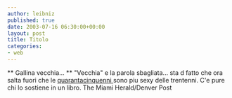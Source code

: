 ```yaml
---
author: leibniz
published: true
date: 2003-07-16 06:30:00+00:00
layout: post
title: Titolo
categories:
- web
---
```


 ** Gallina vecchia...
** "Vecchia" e la parola sbagliata... sta d fatto che ora salta fuori che le  [ quarantacinquenni ](http://www.miami.com/mld/miamiherald/living/6302919.htm)sono piu sexy delle trentenni. C'e pure chi lo sostiene in un libro.
The Miami Herald/Denver Post
